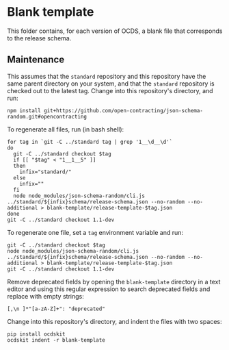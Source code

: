 # Blank template

This folder contains, for each version of OCDS, a blank file that corresponds to the release schema.

## Maintenance

This assumes that the `standard` repository and this repository have the same parent directory on your system, and that the `standard` repository is checked out to the latest tag. Change into this repository's directory, and run:

```shell
npm install git+https://github.com/open-contracting/json-schema-random.git#opencontracting
```

To regenerate all files, run (in bash shell):

```shell
for tag in `git -C ../standard tag | grep '1__\d__\d'`
do
  git -C ../standard checkout $tag
  if [[ "$tag" < "1__1__5" ]]
  then
    infix="standard/"
  else
    infix=""
  fi
  node node_modules/json-schema-random/cli.js ../standard/${infix}schema/release-schema.json --no-random --no-additional > blank-template/release-template-$tag.json
done
git -C ../standard checkout 1.1-dev
```

To regenerate one file, set a `tag` environment variable and run:

```shell
git -C ../standard checkout $tag
node node_modules/json-schema-random/cli.js ../standard/${infix}schema/release-schema.json --no-random --no-additional > blank-template/release-template-$tag.json
git -C ../standard checkout 1.1-dev
```

Remove deprecated fields by opening the `blank-template` directory in a text editor and using this regular expression to search deprecated fields and replace with empty strings:

```text
[,\n ]*"[a-zA-Z]+": "deprecated"
```

Change into this repository's directory, and indent the files with two spaces:

```shell
pip install ocdskit
ocdskit indent -r blank-template
```
